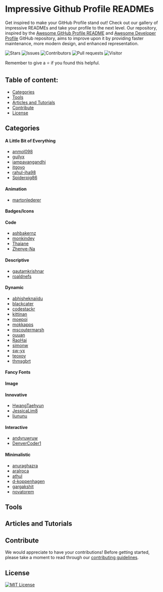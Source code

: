 # Impressive Github Profile READMEs

Get inspired to make your GitHub Profile stand out! Check out our gallery of impressive READMEs and take your profile to the next level. Our repository, inspired by the [Awesome GitHub Profile README](https://github.com/abhisheknaiidu/awesome-github-profile-readme) and [Awesome Developer Profile](https://github.com/coderjojo/creative-profile-readme) GitHub repository, aims to improve upon it by providing faster maintenance, more modern design, and enhanced representation.

<!-- Screenshot -->

![Stars](https://img.shields.io/github/stars/roypriyanshu02/impressive-profile-readmes?color=gold&style=for-the-badge)
![Issues](https://img.shields.io/github/issues/roypriyanshu02/impressive-profile-readmes?style=for-the-badge)
![Contributors](https://img.shields.io/github/contributors/roypriyanshu02/impressive-profile-readmes?style=for-the-badge)
![Pull requests](https://img.shields.io/github/issues-pr/roypriyanshu02/impressive-profile-readmes?style=for-the-badge)
![Visitor](https://img.shields.io/badge/dynamic/json?label=Visitors&query=value&url=https%3A%2F%2Fapi.countapi.xyz%2Fhit%2Froypriyanshu02.impressive-profile-readmes%2Fbadge&style=for-the-badge)

Remember to give a ⭐ if you found this helpful.

## Table of content:

- [Categories](#categories)
- [Tools](#tools)
- [Articles and Tutorials](#articles-and-tutorials)
- [Contribute](#contribute)
- [License](#license)

## Categories

#### A Little Bit of Everything

- [anmol098](https://github.com/anmol098)
- [guilyx](https://github.com/guilyx)
- [iampavangandhi](https://github.com/iampavangandhi)
- [itgoyo](https://github.com/itgoyo)
- [rahul-jha98](https://github.com/rahul-jha98)
- [Spiderpig86](https://github.com/Spiderpig86)

#### Animation

- [martonlederer](https://github.com/martonlederer)

#### Badges/Icons

#### Code

- [ashbakernz](https://github.com/ashbakernz)
- [monkindey](https://github.com/monkindey)
- [Thaiane](https://github.com/Thaiane)
- [Zhenye-Na](https://github.com/Zhenye-Na)

#### Descriptive

- [gautamkrishnar](https://github.com/gautamkrishnar)
- [roaldnefs](https://github.com/roaldnefs)

#### Dynamic

- [abhisheknaiidu](https://github.com/abhisheknaiidu)
- [blackcater](https://github.com/blackcater)
- [codestackr](https://github.com/codestackr)
- [kittinan](https://github.com/kittinan)
- [moepoi](https://github.com/moepoi)
- [mokkapps](https://github.com/mokkapps)
- [mscoutermarsh](https://github.com/mscoutermarsh)
- [ouuan](https://github.com/ouuan)
- [RaoHai](https://github.com/RaoHai)
- [simonw](https://github.com/simonw)
- [sw-yx](https://github.com/sw-yx)
- [teoxoy](https://github.com/teoxoy)
- [thmsgbrt](https://github.com/thmsgbrt)

#### Fancy Fonts

#### Image

#### Innovative

- [HwangTaehyun](https://github.com/HwangTaehyun)
- [JessicaLim8](https://github.com/JessicaLim8)
- [liununu](https://github.com/liununu)

#### Interactive

- [andyruwruw](https://github.com/andyruwruw)
- [DenverCoder1](https://github.com/DenverCoder1)

#### Minimalistic

- [anuraghazra](https://github.com/anuraghazra)
- [aralroca](https://github.com/aralroca)
- [athul](https://github.com/athul)
- [d-koppenhagen](https://github.com/d-koppenhagen)
- [gargakshit](https://github.com/gargakshit)
- [novatorem](https://github.com/novatorem)

## Tools

## Articles and Tutorials

## Contribute

We would appreciate to have your contributions! Before getting started, please take a moment to read through our [contributing guidelines](./CONTRIBUTING.md).

## License

[![MIT License](https://img.shields.io/github/license/roypriyanshu02/Impressive-Profile-Readmes?style=for-the-badge)](https://github.com/roypriyanshu02/impressive-profile-readmes/blob/main/LICENSE)
